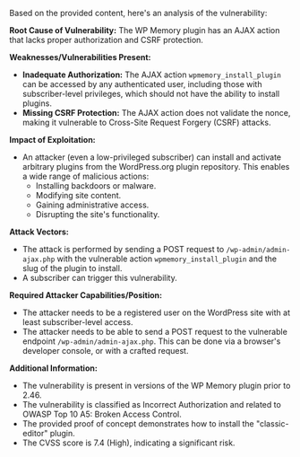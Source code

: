 Based on the provided content, here's an analysis of the vulnerability:

**Root Cause of Vulnerability:**
The WP Memory plugin has an AJAX action that lacks proper authorization and CSRF protection.

**Weaknesses/Vulnerabilities Present:**
*   **Inadequate Authorization:** The AJAX action `wpmemory_install_plugin` can be accessed by any authenticated user, including those with subscriber-level privileges, which should not have the ability to install plugins.
*   **Missing CSRF Protection:**  The AJAX action does not validate the nonce, making it vulnerable to Cross-Site Request Forgery (CSRF) attacks.

**Impact of Exploitation:**
*   An attacker (even a low-privileged subscriber) can install and activate arbitrary plugins from the WordPress.org plugin repository. This enables a wide range of malicious actions:
    *   Installing backdoors or malware.
    *   Modifying site content.
    *   Gaining administrative access.
    *   Disrupting the site's functionality.

**Attack Vectors:**
*   The attack is performed by sending a POST request to `/wp-admin/admin-ajax.php` with the vulnerable action `wpmemory_install_plugin` and the slug of the plugin to install.
*   A subscriber can trigger this vulnerability.

**Required Attacker Capabilities/Position:**
*   The attacker needs to be a registered user on the WordPress site with at least subscriber-level access.
*   The attacker needs to be able to send a POST request to the vulnerable endpoint `/wp-admin/admin-ajax.php`. This can be done via a browser's developer console, or with a crafted request.

**Additional Information:**

*   The vulnerability is present in versions of the WP Memory plugin prior to 2.46.
*   The vulnerability is classified as Incorrect Authorization and related to OWASP Top 10 A5: Broken Access Control.
*   The provided proof of concept demonstrates how to install the "classic-editor" plugin.
*   The CVSS score is 7.4 (High), indicating a significant risk.